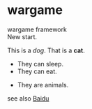 # wargame
wargame framework  
New start.

This is a *dog*.
That is a **cat**.

* They can sleep.
* They can eat.
- They are animals.

see also [Baidu](www.baidu.com)
